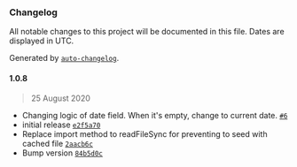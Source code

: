 ### Changelog

All notable changes to this project will be documented in this file. Dates are displayed in UTC.

Generated by [`auto-changelog`](https://github.com/CookPete/auto-changelog).

#### 1.0.8

> 25 August 2020

- Changing logic of date field. When it's empty, change to current date. [`#6`](https://github.com/arifaydogmus/cypress-mongo-seeder/pull/6)
- initial release [`e2f5a70`](https://github.com/arifaydogmus/cypress-mongo-seeder/commit/e2f5a70a7df159a1eaf97303f166fa2515bef799)
- Replace import method to readFileSync for preventing to seed with cached file [`2aacb6c`](https://github.com/arifaydogmus/cypress-mongo-seeder/commit/2aacb6c7b4834b16d47760b4a9cbddccf80c1812)
- Bump version [`84b5d0c`](https://github.com/arifaydogmus/cypress-mongo-seeder/commit/84b5d0c7edb62777f8d7c1807b086fed5a77f678)
